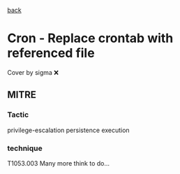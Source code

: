 [back](../index.md)
# Cron - Replace crontab with referenced file
Cover by sigma :x: 
## MITRE
### Tactic
privilege-escalation
persistence
execution
### technique
T1053.003
Many more think to do...